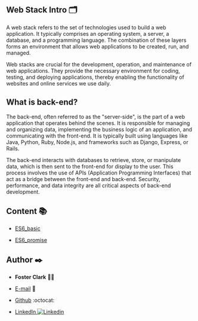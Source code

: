 ## Web Stack Intro :card_index_dividers:

A web stack refers to the set of technologies used to build a web application. It typically comprises an operating system, a server, a database, and a programming language. The combination of these layers forms an environment that allows web applications to be created, run, and managed.

Web stacks are crucial for the development, operation, and maintenance of web applications. They provide the necessary environment for coding, testing, and deploying applications, thereby enabling the functionality of websites and online services we use daily.

## What is back-end?

The back-end, often referred to as the "server-side", is the part of a web application that operates behind the scenes. It is responsible for managing and organizing data, implementing the business logic of an application, and communicating with the front-end. It is typically built using languages like Java, Python, Ruby, Node.js, and frameworks such as Django, Express, or Rails.

The back-end interacts with databases to retrieve, store, or manipulate data, which is then sent to the front-end for display to the user. This process involves the use of APIs (Application Programming Interfaces) that act as a bridge between the front-end and back-end. Security, performance, and data integrity are all critical aspects of back-end development.


## Content :books:

- [ES6_basic](/ES6_basic)

- [ES6_promise](/ES6_promise)



## Author :black_nib:

- **Foster Clark** :man_technologist:

- [E-mail](agzsoftsi@gmail.com) :incoming_envelope:

- [Github](https://github.com/fosterclark48) :octocat:

- [LinkedIn ![Linkedin](https://i.stack.imgur.com/gVE0j.png)](https://www.linkedin.com/in/fosterclark12/)
